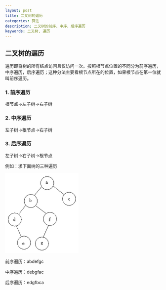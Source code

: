 ```yaml
---
layout: post
title: 二叉树的遍历
categories: 算法
description: 二叉树的前序、中序、后序遍历
keywords: 二叉树, 遍历
---
```


## 二叉树的遍历
遍历即将树的所有结点访问且仅访问一次。按照根节点位置的不同分为前序遍历，中序遍历，后序遍历；这种分法主要看根节点所在的位置，如果根节点在第一位就叫前序遍历。
### 1. 前序遍历
根节点->左子树->右子树
### 2. 中序遍历
左子树->根节点->右子树
### 3. 后序遍历
左子树->右子树->根节点

例如：求下面树的三种遍历

![二叉树](https://github.com/gongenbo/gongenbo.github.io/raw/master/img/algorithm/erchashu.gif)

前序遍历：abdefgc

中序遍历：debgfac

后序遍历：edgfbca
